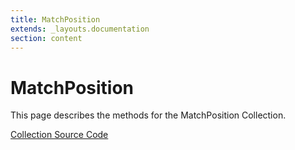 ```yaml
---
title: MatchPosition
extends: _layouts.documentation
section: content
---
```


# MatchPosition

This page describes the methods for the MatchPosition Collection.

[Collection Source Code](https://github.com/supergrecko/RiotQuest/blob/master/src/RiotQuest/Components/Collections/MatchPosition.php)

